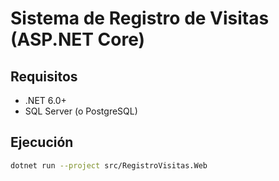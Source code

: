 # Sistema de Registro de Visitas (ASP.NET Core)

## Requisitos
- .NET 6.0+
- SQL Server (o PostgreSQL)

## Ejecución
```bash
dotnet run --project src/RegistroVisitas.Web
